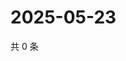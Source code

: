 # 2025-05-23

共 0 条

<!-- BEGIN ZHIHUVIDEO -->
<!-- 最后更新时间 Fri May 23 2025 17:12:29 GMT+0800 (China Standard Time) -->

<!-- END ZHIHUVIDEO -->

